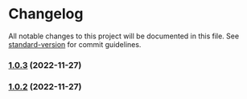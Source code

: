 # Changelog

All notable changes to this project will be documented in this file. See [standard-version](https://github.com/conventional-changelog/standard-version) for commit guidelines.

### [1.0.3](https://github.com/rewdy/create-empty-package/compare/v1.0.2...v1.0.3) (2022-11-27)

### [1.0.2](https://github.com/rewdy/create-empty-package/compare/v1.0.1...v1.0.2) (2022-11-27)
